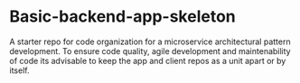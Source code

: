 # Basic-backend-app-skeleton
A starter repo for code organization for a microservice architectural pattern development. To ensure code quality, agile development and maintenability of code its advisable to keep the app and client repos as a unit apart or by itself.

